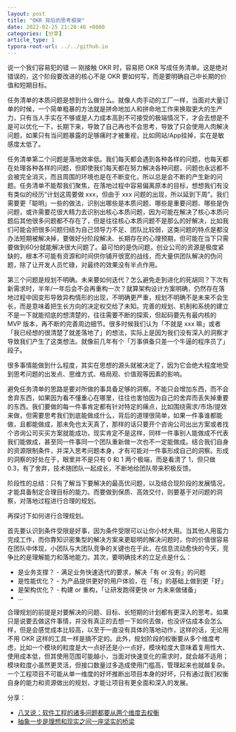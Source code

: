 ```yaml
---
layout: post
title: "OKR 背后的思考框架"
date: 2022-02-25 21:28:48 +0800
categories: [分享]
article_type: 1
typora-root-url: ../../github.io
---
```


说一个我们容易犯的错 — 刚接触 OKR 时，容易把 OKR 写成任务清单。这是绝对错误的，这个阶段要改进的核心不是 OKR 要如何写，而是要明确自己中长期的价值和短期目标。

任务清单的本质问题是想到什么做什么。就像人肉手动的工厂一样，当面对大量订单的时候，一个简单粗暴的方法就是拼命地加人和拼命地工作来换取更大的生产力，只有当人手实在不够或是人力成本高到不可接受的极端情况下，才会去想是不是可以优化一下，长期下来，导致了自己再也不会思考，导致了只会使用人肉解决问题，如果只有当问题暴露的足够痛时才被重视，比如网站/App挂掉，实在是敏感度太低了。

任务清单第二个问题是落地效率低。我们每天都会遇到各种各样的问题，也每天都在处理各种各样的问题，但即使我们每天都在努力解决各种问题，问题也永远都不会被完全消灭，而且周围的环境也是在不断变化，所以总是会不断的产生新的问题。任务清单不能帮我们聚焦，在落地过程中容易偏离原本的目标，想想我们有没有类似的经历“计划这周要做 xxx，但由于 xxx 问题的出现，所以延到下周”。我们需要更「聪明」一些的做法，识别出哪些是本质问题、哪些是重要问题、哪些是伪问题，或许需要花很大精力去识别出核心本质问题，因为可能在解决了核心本质问题后其他很多问题都不存在了，但是往往核心本质问题不是那么的好解决，比如我们可能会把很多问题归结为自己领导力不足、团队比较弱，这类问题的特点是都没办法短期被解决掉，要做好分阶段解决、长期存在的心理预期，但可能在当下只需要做到60分就能解决很大问题了。最可怕的是伪问题，创业公司的资源是极度紧缺的，根本不可能有资源和时间供你铺开很宽的战线，而大量供团队解决的伪问题，除了让开发人员忙碌，对最终的效果没有半点作用。

第三个问题是规划不明确。未来要如何迭代？怎么避免走到进化的死胡同？下次有新需求时，半年/一年后会不会再重构一次？就算架构设计方案明确，仍然存在落地过程中因变形导致异构情形的出现，不明确更严重，规划不明确不是未来不会生长，而是意味着把生长方向的决定权交给了未知。完善的规划、机制和系统的建立不是一下就能彻底的想清楚的，往往需要不断的探索，但起码要先有最内核的 MVP 版本，再不断的完善周边细节。很多时候我们认为「不就是 xxx 嘛」或者「我已经想的很清楚了就差落地了」的想法，实际上是因为我们没有深入的洞察才导致我们产生了这类想法。就像前几年有个「万事俱备只差一个牛逼的程序员了」段子。

很多事情能做到什么程度，其实在思想的源头就被决定了，因为它会绝大程度地受到思考问题的出发点、思维方式、格局观、价值观等因素的影响。

避免任务清单的思路是要对所做的事具备足够的洞察。不能只会增加东西，而不会舍弃东西，如果因为看不懂重心在哪里，往往也害怕因为自己的舍弃而丢失掉重要的东西。我们要做的每一件事肯定都有针对特定的痛点，比如围绕需求/市场/提效来做，但需要思考我们到底能做成什么，背后的道理很简单，如果一件事谁都能做，且都能做成，那未免也太天真了，那样的话只要开个咨询公司出出方案或者找个咨询公司买买方案就能成功，现实肯定不是这样，同样一件事别人能做成不代表我们能做成，甚至同一件事同一个团队重新做一次也不一定能做成。结合我们自身的资源限制条件，并深入思考问题本身，才有可能对一件事形成自己的洞察。形成的洞察的好处在于，眼里并不是只有 0 和 1 两个极端，而是看清了 1，但只做 0.3，有了舍弃，技术随团队一起成长，不断地给团队带来积极反馈。

阶段性的总结：只有了解当下要解决的最高优问题，以及结合现阶段的发展情况，才能具备制定合理目标的能力。而要做到保质、高效交付，则要基于对问题的洞察，对落地过程进行合理的规划。

再探讨下如何进行合理规划。

首先要认识到条件受限是好事，因为条件受限可以让你小材大用。当其他人用蛮力完成工作，而你靠知识密集型的解决方案来更聪明的解决问题时，你的价值很容易在团队中体现，小团队与大团队竞争的关键也在于此，在信息流动愈快的今天，竞争比的是理解能力和落地能力。其次，要明确技术的立足点是什么：

- 是业务支撑？ - 满足业务快速迭代的要求，解决「有 or 没有」的问题
- 是性能优化？ - 为产品提供更好的用户体验，在「有」的基础上做到更「好」
- 是架构优化？ - 构建 or 重构，「让研发跑得更快 or 为未来做储备」
- ...

合理规划的前提是对要解决的问题、目标、长短期的计划都有更深入的思考。如果只是说要去做这件事情，并没有真正的去想一下如何去做，也没评估成本会怎么样，但是会感觉成本比较高，以至于一直没有具体的落地动作，这样的话，无论用不用 OKR 这样的工具一样是搞不定的。此外，规划阶段的权衡要从多个维度考虑，比如一个模块的粒度是大一点好还是小一点好，模块粒度大意味着复用性大、使用成本低，但其使用范围可能越小，当面对快速变化的需求时，就会越不适用；模块粒度小虽然更灵活，但接口数量过多造成使用门槛高，管理起来也就越复杂。一个工程项目不可能从单一维度的好坏推断出项目本身的好坏，只有通过我们权衡自身的能力和资源做出的规划，才能让项目有更全面和深入的发展。

分享：

- [八叉说：软件工程的诸多问题都要从两个维度去权衡](https://www.bilibili.com/video/BV1ML4y1t7wi)
- [抽象一步是理想和现实之间一座坚实的桥梁](https://mp.weixin.qq.com/s/2PsfJ2WJQQ1_1E6QhwIOww)
